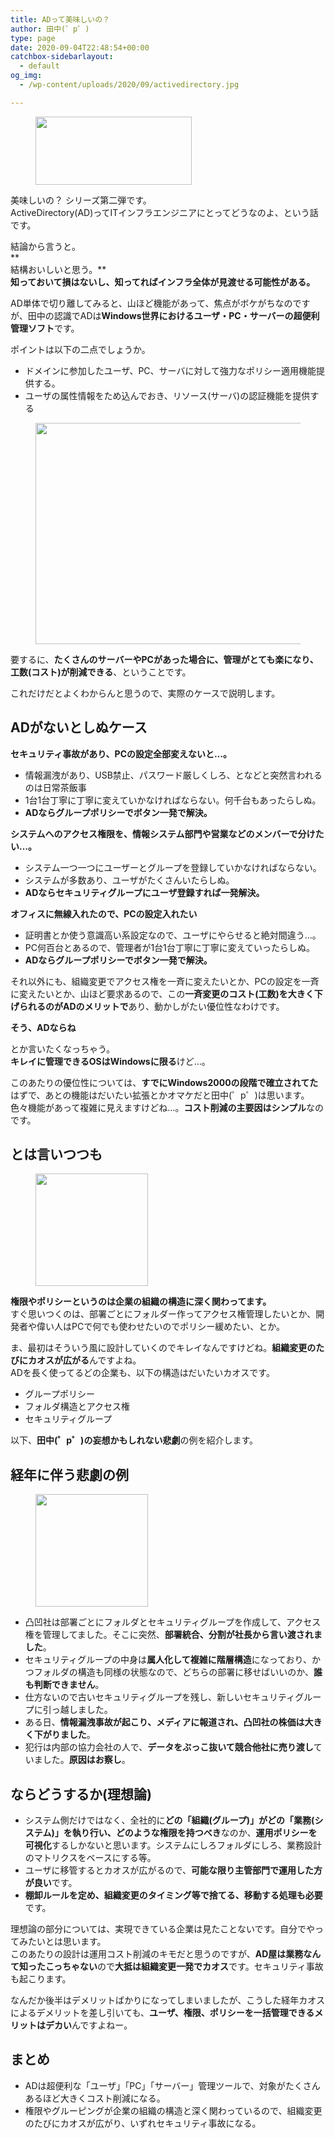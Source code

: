 ```yaml
---
title: ADって美味しいの？
author: 田中(゜p゜)
type: page
date: 2020-09-04T22:48:54+00:00
catchbox-sidebarlayout:
  - default
og_img:
  - /wp-content/uploads/2020/09/activedirectory.jpg

---
```

<div class="wp-block-image">
  <figure class="aligncenter size-large"><img loading="lazy" width="250" height="109" class="wp-image-397" src="/wp-content/uploads/2020/09/activedirectory.jpg" alt="" /></figure>
</div>

美味しいの？ シリーズ第二弾です。  
ActiveDirectory(AD)ってITインフラエンジニアにとってどうなのよ、という話です。  
  
結論から言うと。  
**  
結構おいしいと思う。**  
**知っておいて損はないし、知ってればインフラ全体が見渡せる可能性がある。**  
  
AD単体で切り離してみると、山ほど機能があって、焦点がボケがちなのですが、田中の認識でADは**Windows世界におけるユーザ・PC・サーバーの超便利管理ソフト**です。  
  
ポイントは以下の二点でしょうか。

  * ドメインに参加したユーザ、PC、サーバに対して強力なポリシー適用機能提供する。
  * ユーザの属性情報をため込んでおき、リソース(サーバ)の認証機能を提供する

<div class="wp-block-image">
  <figure class="aligncenter size-large is-resized"><img loading="lazy" class="wp-image-398" src="/wp-content/uploads/2020/09/image-7.png" alt="" width="457" height="354" srcset="https://tmp-net.biz/wp-content/uploads/2020/09/image-7.png 567w, https://tmp-net.biz/wp-content/uploads/2020/09/image-7-300x232.png 300w" sizes="(max-width: 457px) 100vw, 457px" /></figure>
</div>

要するに、**たくさんのサーバーやPCがあった場合に、管理がとても楽になり、工数(コスト)が削減できる**、ということです。  
  
これだけだとよくわからんと思うので、実際のケースで説明します。

## ADがないとしぬケース

**セキュリティ事故があり、PCの設定全部変えないと…。**

  * 情報漏洩があり、USB禁止、パスワード厳しくしろ、となどと突然言われるのは日常茶飯事
  * 1台1台丁寧に丁寧に変えていかなければならない。何千台もあったらしぬ。
  * **<span class="has-inline-color has-blue-color">ADならグループポリシーでボタン一発で解決。</span>**

**システムへのアクセス権限を、情報システム部門や営業などのメンバーで分けたい…。**

  * システム一つ一つにユーザーとグループを登録していかなければならない。
  * システムが多数あり、ユーザがたくさんいたらしぬ。
  * **<span class="has-inline-color has-blue-color">ADならセキュリティグループにユーザ登録すれば一発解決</span>。**

**オフィスに無線入れたので、PCの設定入れたい**

  * 証明書とか使う意識高い系設定なので、ユーザにやらせると絶対間違う…。
  * PC何百台とあるので、管理者が1台1台丁寧に丁寧に変えていったらしぬ。
  * **<span class="has-inline-color has-blue-color">ADならグループポリシーでボタン一発で解決。</span>**

それ以外にも、組織変更でアクセス権を一斉に変えたいとか、PCの設定を一斉に変えたいとか、山ほど要求あるので、この**一斉変更のコスト(工数)を大きく下げられるのがADのメリットで**あり、動かしがたい優位性なわけです。  
  
**<span class="has-inline-color has-blue-color">そう、ADならね</span>**  
  
とか言いたくなっちゃう。  
**キレイに管理できるOSはWindowsに限る**けど…。  
  
このあたりの優位性については、**すでにWindows2000の段階で確立されてた**はずで、あとの機能はだいたい拡張とかオマケだと田中(゜p゜)は思います。  
色々機能があって複雑に見えますけどね…。**コスト削減の主要因はシンプル**なのです。

## とは言いつつも

<div class="wp-block-image">
  <figure class="aligncenter size-large"><img loading="lazy" width="180" height="180" class="wp-image-399" src="/wp-content/uploads/2020/09/caste_company.png" alt="" srcset="https://tmp-net.biz/wp-content/uploads/2020/09/caste_company.png 180w, https://tmp-net.biz/wp-content/uploads/2020/09/caste_company-150x150.png 150w" sizes="(max-width: 180px) 100vw, 180px" /></figure>
</div>

**権限やポリシーというのは企業の組織の構造に深く関わってます。**  
すぐ思いつくのは、部署ごとにフォルダー作ってアクセス権管理したいとか、開発者や偉い人はPCで何でも使わせたいのでポリシー緩めたい、とか。  
  
ま、最初はそういう風に設計していくのでキレイなんですけどね。**組織変更のたびにカオスが広がる**んですよね。  
ADを長く使ってるどの企業も、以下の構造はだいたいカオスです。

  * グループポリシー
  * フォルダ構造とアクセス権
  * セキュリティグループ

以下、**田中(゜p゜)の妄想かもしれない悲劇**の例を紹介します。

## 経年に伴う悲劇の例

<div class="wp-block-image">
  <figure class="aligncenter size-large"><img loading="lazy" width="180" height="180" class="wp-image-403" src="/wp-content/uploads/2020/09/kojinjouhou_rouei_businessman.png" alt="" srcset="https://tmp-net.biz/wp-content/uploads/2020/09/kojinjouhou_rouei_businessman.png 180w, https://tmp-net.biz/wp-content/uploads/2020/09/kojinjouhou_rouei_businessman-150x150.png 150w" sizes="(max-width: 180px) 100vw, 180px" /></figure>
</div>

  * 凸凹社は部署ごとにフォルダとセキュリティグループを作成して、アクセス権を管理してました。そこに突然、**部署統合、分割が社長から言い渡されました**。
  * セキュリティグループの中身は**属人化して複雑に階層構造**になっており、かつフォルダの構造も同様の状態なので、どちらの部署に移せばいいのか、**誰も判断できません**。
  * 仕方ないので古いセキュリティグループを残し、新しいセキュリティグループに引っ越しました。
  * ある日、**情報漏洩事故が起こり、メディアに報道され、凸凹社の株価は大きく下がりました**。
  * 犯行は内部の協力会社の人で、**データをぶっこ抜いて競合他社に売り渡し**ていました。**原因はお察し**。

## ならどうするか(理想論)

  * システム側だけではなく、全社的に**どの「組織(グループ)」がどの「業務(システム)」を執り行い、どのような権限を持つべき**なのか、**運用ポリシーを可視化**するしかないと思います。システムにしろフォルダにしろ、業務設計のマトリクスをベースにする等。
  * ユーザに移管するとカオスが広がるので、**可能な限り主管部門で運用した方が良い**です。
  * **棚卸ルールを定め、組織変更のタイミング等で捨てる、移動する処理も必要**です。

理想論の部分については、実現できている企業は見たことないです。自分でやってみたいとは思います。  
このあたりの設計は運用コスト削減のキモだと思うのですが、**AD屋は業務なんて知ったこっちゃない**ので**大抵は組織変更一発でカオス**です。セキュリティ事故も起こります。  
  
なんだか後半はデメリットばかりになってしまいましたが、こうした経年カオスによるデメリットを差し引いても、**ユーザ、権限、ポリシーを一括管理できるメリットはデカい**んですよねー。

## まとめ

  * ADは超便利な「ユーザ」「PC」「サーバー」管理ツールで、対象がたくさんあるほど大きくコスト削減になる。
  * 権限やグルーピングが企業の組織の構造と深く関わっているので、組織変更のたびにカオスが広がり、いずれセキュリティ事故になる。